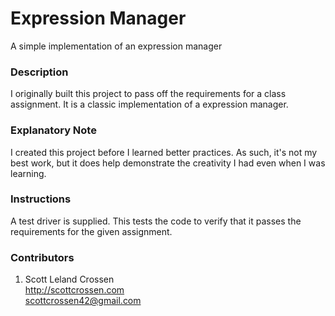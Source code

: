 # Expression Manager

A simple implementation of an expression manager

### Description

I originally built this project to pass off the requirements for a class assignment. It is a classic implementation of a expression manager.

### Explanatory Note

I created this project before I learned better practices. As such, it's not my best work, but it does help demonstrate the creativity I had even when I was learning.

### Instructions
A test driver is supplied. This tests the code to verify that it passes the requirements for the given assignment.

### Contributors

1. Scott Leland Crossen  
<http://scottcrossen.com>  
<scottcrossen42@gmail.com>  
